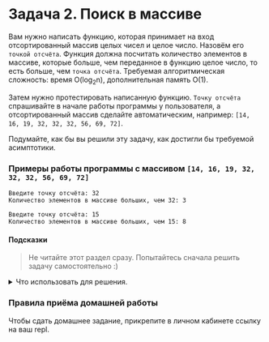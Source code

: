 # Задача 2. Поиск в массиве
Вам нужно написать функцию, которая принимает на вход отсортированный массив целых чисел и целое число. Назовём его `точкой отсчёта`. Функция должна посчитать количество элементов в массиве, которые больше, чем переданное в функцию целое число, то есть больше, чем `точка отсчёта`. Требуемая алгоритмическая сложность: время O(log<sub>2</sub>n), дополнительная память O(1).

Затем нужно протестировать написанную функцию. `Точку отсчёта` спрашивайте в начале работы программы у пользователя, а отсортированный массив сделайте автоматическим, например: `[14, 16, 19, 32, 32, 32, 56, 69, 72]`.

Подумайте, как бы вы решили эту задачу, как достигли бы требуемой асимптотики.

### Примеры работы программы с массивом `[14, 16, 19, 32, 32, 32, 56, 69, 72]`

```
Введите точку отсчёта: 32
Количество элементов в массиве больших, чем 32: 3
```

```
Введите точку отсчёта: 15
Количество элементов в массиве больших, чем 15: 8
```

#### Подсказки

> Не читайте этот раздел сразу. Попытайтесь сначала решить задачу самостоятельно :)

<details>

<summary>Что использовать для решения.</summary>

##### Решение
  Реализуйте алгоритм бинарного поиска. С его помощью вы найдёте место в массиве, где слева от него будут элементы меньше или равны, а справа строго больше. Работает бинарный поиск как раз за время O(log<sub>2</sub>n), дополнительную память O(1).
  
  Обратите внимание на случай, когда у нас в массиве есть несколько элементов с таким же значением, как у `точки отсчёта`. Именно поэтому мы не останавливаем бинарный поиск, когда найдём какой-то из таких элементов в массиве, ведь для ответа нам важно, чтобы справа от найденной позиции были элементы только строго бо́льшие по размеру. Продолжать поиск нужно именно бинарным поиском. Нельзя просто взять и пройтись вправо по равным элементам, пока не встретим бо́льший, ведь тогда асимптотика упадёт с O(log<sub>2</sub>n) до O(n).

##### Процесс реализации
1. В начале работы программы заведите массив со значениями: `[14, 16, 19, 32, 32, 32, 56, 69, 72]`.
2. Напишите функцию, которая бы принимала массив, его размер, целое число (`точку отсчёта`) и возвращала бы количество бо́льших по размеру элементов по рассмотренному выше алгоритму. **Внимание!** Вызывать готовые реализации бинарного поиска запрещено.
3. Запросите у пользователя `точку отсчёта`.
4. Вызовите эту функцию, передав туда массив и `точку отсчёта` `32`. Выведите результат на экран. Убедитесь, что ответ верный `3`, так как только три элемента в массиве строго больше, чем `32`.
5. Вызовите эту функцию, передав туда массив и `точку отсчёта` `15`. Выведите результат на экран. Убедитесь, что ответ верный `7`, так как только семь элементов в массиве строго больше, чем `15`).
6. Загрузите ваше решение на сайт **<a href="https://repl.it/" target="_blank">repl.it</a>**, отправьте ссылку на него на проверку.

</details>

### Правила приёма домашней работы

Чтобы сдать домашнее задание, прикрепите в личном кабинете ссылку на ваш repl.
